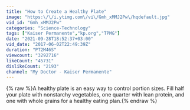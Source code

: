 ```yaml
---
title: "How to Create a Healthy Plate"
image: "https:\/\/i.ytimg.com\/vi\/Gmh_xMMJ2Pw\/hqdefault.jpg"
vid_id: "Gmh_xMMJ2Pw"
categories: "Science-Technology"
tags: ["Kaiser Permanente","kp.org","TPMG"]
date: "2021-09-28T18:52:37+03:00"
vid_date: "2017-06-02T22:49:39Z"
duration: "PT2M46S"
viewcount: "3292716"
likeCount: "45731"
dislikeCount: "2193"
channel: "My Doctor - Kaiser Permanente"
---
```

{% raw %}A healthy plate is an easy way to control portion sizes. Fill half your plate with nonstarchy vegetables, one quarter with lean protein, and one with whole grains for a healthy eating plan.{% endraw %}
